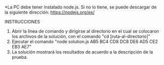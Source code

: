 *La PC debe tener instalado node.js. Si no lo tiene, se puede descargar de la siguiente dirección: https://nodejs.org/es/

INSTRUCCIONES
1. Abrir la línea de comando y dirigirse al directorio en el cual se colocaron los archivos de la solución, con el comando "cd [ruta-al-directorio]"
2. Ejecutar el comando "node solution.js AB5 BC4 CD8 DC8 DE6 AD5 CE2 EB3 AE7"
2. La solución mostrará los resultados de acuerdo a la descripción de la prueba.
